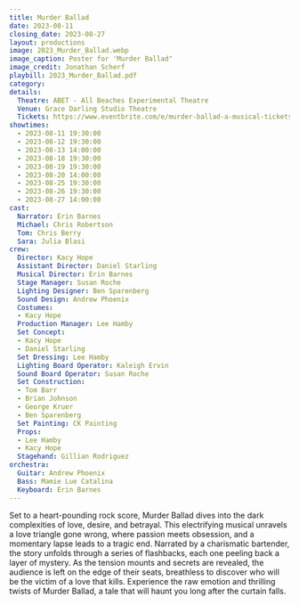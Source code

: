 ```yaml
---
title: Murder Ballad
date: 2023-08-11
closing_date: 2023-08-27
layout: productions
image: 2023_Murder_Ballad.webp
image_caption: Poster for 'Murder Ballad"
image_credit: Jonathan Scherf
playbill: 2023_Murder_Ballad.pdf
category: 
details:
  Theatre: ABET - All Beaches Experimental Theatre
  Venue: Grace Darling Studio Theatre
  Tickets: https://www.eventbrite.com/e/murder-ballad-a-musical-tickets-362827395507
showtimes:
  - 2023-08-11 19:30:00
  - 2023-08-12 19:30:00
  - 2023-08-13 14:00:00
  - 2023-08-18 19:30:00
  - 2023-08-19 19:30:00
  - 2023-08-20 14:00:00
  - 2023-08-25 19:30:00
  - 2023-08-26 19:30:00
  - 2023-08-27 14:00:00
cast:
  Narrator: Erin Barnes
  Michael: Chris Robertson
  Tom: Chris Berry
  Sara: Julia Blasi
crew:
  Director: Kacy Hope
  Assistant Director: Daniel Starling
  Musical Director: Erin Barnes
  Stage Manager: Susan Roche
  Lighting Designer: Ben Sparenberg
  Sound Design: Andrew Phoenix
  Costumes: 
  - Kacy Hope
  Production Manager: Lee Hamby
  Set Concept: 
  - Kacy Hope
  - Daniel Starling
  Set Dressing: Lee Hamby
  Lighting Board Operator: Kaleigh Ervin
  Sound Board Operator: Susan Roche
  Set Construction: 
  - Tom Barr
  - Brian Johnson
  - George Kruer
  - Ben Sparenberg
  Set Painting: CK Painting
  Props: 
  - Lee Hamby
  - Kacy Hope
  Stagehand: Gillian Rodriguez
orchestra:
  Guitar: Andrew Phoenix
  Bass: Mamie Lue Catalina
  Keyboard: Erin Barnes
---
```

Set to a heart-pounding rock score, Murder Ballad dives into the dark complexities of love, desire, and betrayal. This electrifying musical unravels a love triangle gone wrong, where passion meets obsession, and a momentary lapse leads to a tragic end. Narrated by a charismatic bartender, the story unfolds through a series of flashbacks, each one peeling back a layer of mystery. As the tension mounts and secrets are revealed, the audience is left on the edge of their seats, breathless to discover who will be the victim of a love that kills. Experience the raw emotion and thrilling twists of Murder Ballad, a tale that will haunt you long after the curtain falls.